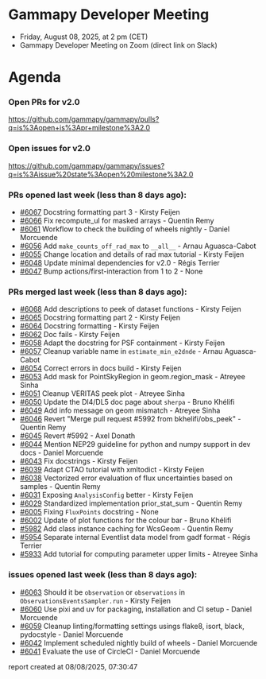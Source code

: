# Gammapy Developer Meeting 
 * Friday, August 08, 2025, at 2 pm (CET) 
 * Gammapy Developer Meeting on Zoom (direct link on Slack) 
# Agenda


### Open PRs for v2.0

https://github.com/gammapy/gammapy/pulls?q=is%3Aopen+is%3Apr+milestone%3A2.0

### Open issues for v2.0

https://github.com/gammapy/gammapy/issues?q=is%3Aissue%20state%3Aopen%20milestone%3A2.0

### PRs opened last week (less than 8 days ago): 
* [#6067](https://github.com/gammapy/gammapy/pull/6067) Docstring formatting part 3 - Kirsty Feijen
* [#6066](https://github.com/gammapy/gammapy/pull/6066) Fix recompute_ul for masked arrays - Quentin Remy
* [#6061](https://github.com/gammapy/gammapy/pull/6061) Workflow to check the building of wheels nightly - Daniel Morcuende
* [#6056](https://github.com/gammapy/gammapy/pull/6056) Add `make_counts_off_rad_max` to `__all__` - Arnau Aguasca-Cabot
* [#6055](https://github.com/gammapy/gammapy/pull/6055) Change location and details of rad max tutorial - Kirsty Feijen
* [#6048](https://github.com/gammapy/gammapy/pull/6048) Update minimal dependencies for v2.0 - Régis Terrier
* [#6047](https://github.com/gammapy/gammapy/pull/6047) Bump actions/first-interaction from 1 to 2 - None

### PRs merged last week (less than 8 days ago): 
* [#6068](https://github.com/gammapy/gammapy/pull/6068) Add descriptions to peek of dataset functions - Kirsty Feijen
* [#6065](https://github.com/gammapy/gammapy/pull/6065) Docstring formatting part 2 - Kirsty Feijen
* [#6064](https://github.com/gammapy/gammapy/pull/6064) Docstring formatting - Kirsty Feijen
* [#6062](https://github.com/gammapy/gammapy/pull/6062) Doc fails - Kirsty Feijen
* [#6058](https://github.com/gammapy/gammapy/pull/6058) Adapt the docstring for PSF containment - Kirsty Feijen
* [#6057](https://github.com/gammapy/gammapy/pull/6057) Cleanup variable name in `estimate_min_e2dnde`  - Arnau Aguasca-Cabot
* [#6054](https://github.com/gammapy/gammapy/pull/6054) Correct errors in docs build - Kirsty Feijen
* [#6053](https://github.com/gammapy/gammapy/pull/6053) Add mask for PointSkyRegion in geom.region_mask - Atreyee Sinha
* [#6051](https://github.com/gammapy/gammapy/pull/6051) Cleanup VERITAS peek plot - Atreyee Sinha
* [#6050](https://github.com/gammapy/gammapy/pull/6050) Update the Dl4/DL5 doc page about `sherpa` - Bruno Khélifi
* [#6049](https://github.com/gammapy/gammapy/pull/6049) Add info message on geom mismatch - Atreyee Sinha
* [#6046](https://github.com/gammapy/gammapy/pull/6046) Revert "Merge pull request #5992 from bkhelifi/obs_peek" - Quentin Remy
* [#6045](https://github.com/gammapy/gammapy/pull/6045) Revert #5992 - Axel Donath
* [#6044](https://github.com/gammapy/gammapy/pull/6044) Mention NEP29 guideline for python and numpy support in dev docs - Daniel Morcuende
* [#6043](https://github.com/gammapy/gammapy/pull/6043) Fix docstrings - Kirsty Feijen
* [#6039](https://github.com/gammapy/gammapy/pull/6039) Adapt CTAO tutorial with xmltodict - Kirsty Feijen
* [#6038](https://github.com/gammapy/gammapy/pull/6038) Vectorized error evaluation of flux uncertainties based on samples - Quentin Remy
* [#6031](https://github.com/gammapy/gammapy/pull/6031) Exposing `AnalysisConfig` better - Kirsty Feijen
* [#6029](https://github.com/gammapy/gammapy/pull/6029) Standardized implementation prior_stat_sum - Quentin Remy
* [#6005](https://github.com/gammapy/gammapy/pull/6005) Fixing `FluxPoints` docstring - None
* [#6002](https://github.com/gammapy/gammapy/pull/6002) Update of plot functions for the colour bar - Bruno Khélifi
* [#5982](https://github.com/gammapy/gammapy/pull/5982) Add class instance caching for WcsGeom - Quentin Remy
* [#5954](https://github.com/gammapy/gammapy/pull/5954) Separate internal Eventlist data model from gadf format - Régis Terrier
* [#5933](https://github.com/gammapy/gammapy/pull/5933) Add tutorial for computing parameter upper limits - Atreyee Sinha

### issues opened last week (less than 8 days ago): 
* [#6063](https://github.com/gammapy/gammapy/issues/6063) Should it be `observation` or `observations` in `ObservationsEventsSampler.run` - Kirsty Feijen
* [#6060](https://github.com/gammapy/gammapy/issues/6060) Use pixi and uv for packaging, installation and CI setup - Daniel Morcuende
* [#6059](https://github.com/gammapy/gammapy/issues/6059) Cleanup linting/formatting settings usings flake8, isort, black, pydocstyle - Daniel Morcuende
* [#6042](https://github.com/gammapy/gammapy/issues/6042) Implement scheduled nightly build of wheels - Daniel Morcuende
* [#6041](https://github.com/gammapy/gammapy/issues/6041) Evaluate the use of CircleCI - Daniel Morcuende

 report created at 08/08/2025, 07:30:47
